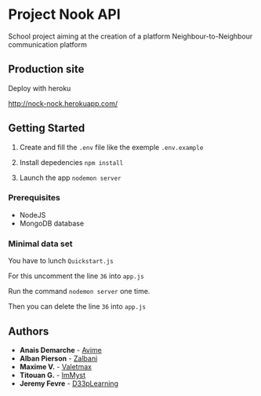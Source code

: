 # Project Nook API

School project aiming at the creation of a platform Neighbour-to-Neighbour communication platform

## Production site

Deploy with heroku

http://nock-nock.herokuapp.com/

## Getting Started 

1. Create and fill the `.env` file like the exemple `.env.example`

2. Install depedencies
```npm install```

3. Launch the app
```nodemon server```

### Prerequisites

- NodeJS
- MongoDB database

### Minimal data set

You have to lunch 
```Quickstart.js```

For this uncomment the line ```36``` into ```app.js```

Run the command ```nodemon server``` one time.

Then you can delete the line ```36``` into ```app.js```

## Authors

* **Anais Demarche** - [Avime](https://github.com/Avime)
* **Alban Pierson** - [Zalbani](https://github.com/Zalbani)
* **Maxime V.** - [Valetmax](https://github.com/valetmax)
* **Titouan G.** - [ImMyst](https://github.com/ImMyst)
* **Jeremy Fevre** - [D33pLearning](https://github.com/D33pLearning)
